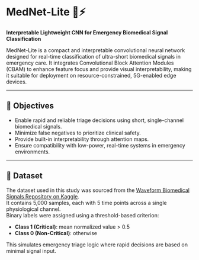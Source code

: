 # MedNet-Lite 🧠⚡  
**Interpretable Lightweight CNN for Emergency Biomedical Signal Classification**

MedNet-Lite is a compact and interpretable convolutional neural network designed for real-time classification of ultra-short biomedical signals in emergency care. It integrates Convolutional Block Attention Modules (CBAM) to enhance feature focus and provide visual interpretability, making it suitable for deployment on resource-constrained, 5G-enabled edge devices.

---

## 📌 Objectives
- Enable rapid and reliable triage decisions using short, single-channel biomedical signals.
- Minimize false negatives to prioritize clinical safety.
- Provide built-in interpretability through attention maps.
- Ensure compatibility with low-power, real-time systems in emergency environments.

---

## 🧪 Dataset

The dataset used in this study was sourced from the [Waveform Biomedical Signals Repository on Kaggle](https://www.kaggle.com/datasets/your-dataset-link).  
It contains 5,000 samples, each with 5 time points across a single physiological channel.  
Binary labels were assigned using a threshold-based criterion:  
- **Class 1 (Critical)**: mean normalized value > 0.5  
- **Class 0 (Non-Critical)**: otherwise  

This simulates emergency triage logic where rapid decisions are based on minimal signal input.

